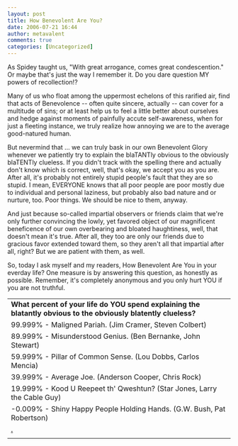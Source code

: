 ```yaml
---
layout: post
title: How Benevolent Are You?
date: 2006-07-21 16:44
author: metavalent
comments: true
categories: [Uncategorized]
---
```

As Spidey taught us, "With great arrogance, comes great condescention."  Or maybe that's just the way I remember it.  Do you dare question MY powers of recollection!?

Many of us who float among the uppermost echelons of this rarified air, find that acts of Benevolence -- often quite sincere, actually -- can cover for a multitude of sins; or at least help us to feel a little better about ourselves and hedge against moments of painfully accute self-awareness, when for just a fleeting instance, we truly realize how annoying we are to the average good-natured human.  

But nevermind that ... we can truly bask in our own Benevolent Glory whenever we patiently try to explain the blaTANTly obvious to the obviously blaTENTly clueless. If you didn't track with the spelling there and actually don't know which is correct, well, that's okay, we accept you as you are. After all, it's probably not entirely stupid people's fault that they are so stupid.  I mean, EVERYONE knows that all poor people are poor mostly due to individual and personal laziness, but probably also bad nature and or nurture, too.  Poor things.  We should be nice to them, anyway.

And just because so-called impartial observers or friends claim that we're only further convincing the lowly, yet favored object of our magnificent beneficence of our own overbearing and bloated haughtiness, well, that doesn't mean it's true.  After all, they too are only our friends due to gracious favor extended toward them, so they aren't all that impartial after all, right?  But we are patient with them, as well.

So, today I ask myself and my readers, How Benevolent Are You in your everday life? One measure is by answering this question, as honestly as possible.  Remember, it's completely anonymous and you only hurt YOU if you are not truthful.

<div align="center"><!-- // Begin Pollhost.com Poll Code // --><table border="0" cellpadding="2" cellspacing="0 loading="lazy" width="400"><tbody><tr><td colspan="2"><b>What percent of your life do YOU spend explaining the blatantly obvious to the obviously blatently clueless?</b></td></tr><tr><tdloading="lazy" width="5"></td><td>99.999% - Maligned Pariah. (Jim Cramer, Steven Colbert)</td></tr><tr><tdloading="lazy" width="5"></td><td>89.999% - Misunderstood Genius. (Ben Bernanke, John Stewart)</td></tr><tr><tdloading="lazy" width="5"></td><td>59.999% - Pillar of Common Sense. (Lou Dobbs, Carlos Mencia)</td></tr><tr><tdloading="lazy" width="5"></td><td>39.999% - Average Joe. (Anderson Cooper, Chris Rock)</td></tr><tr><tdloading="lazy" width="5"></td><td>19.999% - Kood U Reepeet th' Qweshtun? (Star Jones, Larry the Cable Guy)</td></tr><tr><tdloading="lazy" width="5"></td><td>-0.009% - Shiny Happy People Holding Hands. (G.W. Bush, Pat Robertson)</td></tr><tr><td colspan="2"><a href="//tinyurl.com/pv53l','poll1153437402','width=690,height=420,location=no,scrollbars=yes,menubar=no,toolbar=no,directories=no,resizable=yes'));">.</a></td></tr><tr><td colspan="2" align="right"> </td></tr></tbody></table>
<!-- // End Pollhost.com Poll Code // --></div>
